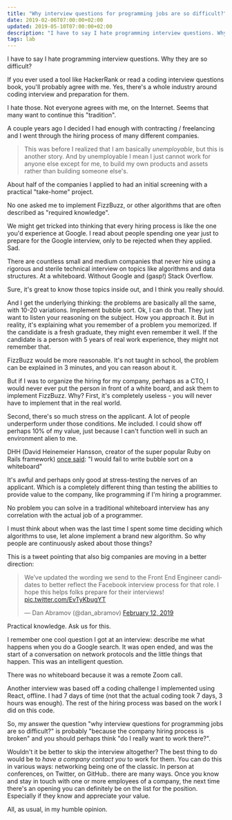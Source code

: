 ```yaml
---
title: "Why interview questions for programming jobs are so difficult?"
date: 2019-02-06T07:00:00+02:00
updated: 2019-05-10T07:00:00+02:00
description: "I have to say I hate programming interview questions. Why they are so difficult? "
tags: lab
---
```


I have to say I hate programming interview questions.
Why they are so difficult?

If you ever used a tool like HackerRank or read a coding interview questions book, you'll probably agree with me. Yes, there's a whole industry around coding interview and preparation for them.

I hate those. Not everyone agrees with me, on the Internet. Seems that many want to continue this "tradition".

A couple years ago I decided I had enough with contracting / freelancing and I went through the hiring process of many different companies.

> This was before I realized that I am basically *unemployable*, but this is another story. And by unemployable I mean I just cannot work for anyone else except for me, to build my own products and assets rather than building someone else's.

About half of the companies I applied to had an initial screening with a practical "take-home" project.

No one asked me to implement FizzBuzz, or other algorithms that are often described as "required knowledge".

We might get tricked into thinking that every hiring process is like the one you'd experience at Google. I read about people spending one year just to prepare for the Google interview, only to be rejected when they applied. Sad.

There are countless small and medium companies that never hire using a rigorous and sterile technical interview on topics like algorithms and data structures. At a whiteboard. Without Google and (gasp!) Stack Overflow.

Sure, it's great to know those topics inside out, and I think you really should.

And I get the underlying thinking: the problems are basically all the same, with 10-20 variations. Implement bubble sort. Ok, I can do that. They just want to listen your reasoning on the subject. How you approach it. But in reality, it's explaining what you remember of a problem you memorized. If the candidate is a fresh graduate, they might even remember it well. If the candidate is a person with 5 years of real work experience, they might not remember that.

FizzBuzz would be more reasonable. It's not taught in school, the problem can be explained in 3 minutes, and you can reason about it.

But if I was to organize the hiring for my company, perhaps as a CTO, I would never ever put the person in front of a white board, and ask them to implement FizzBuzz. Why? First, it's completely useless - you will never have to implement that in the real world.

Second, there's so much stress on the applicant. A lot of people underperform under those conditions. Me included. I could show off perhaps 10% of my value, just because I can't function well in such an environment alien to me.

DHH (David Heinemeier Hansson, creator of the super popular Ruby on Rails framework) [once said](https://twitter.com/dhh/status/834146806594433025): "I would fail to write bubble sort on a whiteboard"

It's awful and perhaps only good at stress-testing the nerves of an applicant. Which is a completely different thing than testing the abilities to provide value to the company, like programming if I'm hiring a programmer.

No problem you can solve in a traditional whiteboard interview has any correlation with the actual job of a programmer.

I must think about when was the last time I spent some time deciding which algorithms to use, let alone implement a brand new algorithm. So why people are continuously asked about those things?

This is a tweet pointing that also big companies are moving in a better direction:

<blockquote class="twitter-tweet"><p lang="en" dir="ltr">We’ve updated the wording we send to the Front End Engineer candidates to better reflect the Facebook interview process for that role. I hope this helps folks prepare for their interviews! <a href="https://t.co/EvTyKbugYT">pic.twitter.com/EvTyKbugYT</a></p>&mdash; Dan Abramov (@dan_abramov) <a href="https://twitter.com/dan_abramov/status/1095133998584602626?ref_src=twsrc%5Etfw">February 12, 2019</a></blockquote> <script async src="https://platform.twitter.com/widgets.js" charset="utf-8"></script>

Practical knowledge. Ask us for this.

I remember one cool question I got at an interview: describe me what happens when you do a Google search. It was open ended, and was the start of a conversation on network protocols and the little things that happen. This was an intelligent question.

There was no whiteboard because it was a remote Zoom call.

Another interview was based off a coding challenge I implemented using React, offline. I had 7 days of time (not that the actual coding took 7 days, 3 hours was enough). The rest of the hiring process was based on the work I did on this code.

So, my answer the question "why interview questions for programming jobs are so difficult?" is probably "because the company hiring process is broken" and you should perhaps think "do I really want to work there?".

Wouldn't it be better to skip the interview altogether? The best thing to do would be to _have a company contact you_ to work for them. You can do this in various ways: networking being one of the classic. In person at conferences, on Twitter, on GitHub.. there are many ways. Once you know and stay in touch with one or more employees of a company, the next time there's an opening you can definitely be on the list for the position. Especially if they know and appreciate your value.

All, as usual, in my humble opinion.